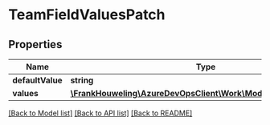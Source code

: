 # TeamFieldValuesPatch

## Properties
Name | Type | Description | Notes
------------ | ------------- | ------------- | -------------
**defaultValue** | **string** |  | [optional] 
**values** | [**\FrankHouweling\AzureDevOpsClient\Work\Model\TeamFieldValue[]**](TeamFieldValue.md) |  | [optional] 

[[Back to Model list]](../README.md#documentation-for-models) [[Back to API list]](../README.md#documentation-for-api-endpoints) [[Back to README]](../README.md)


